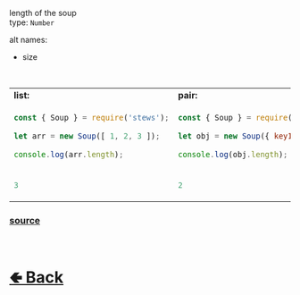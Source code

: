 length of the soup<br>
type: `Number`<br>

alt names:
- size

<br>

<table>
<tr>
<td> <b>list:</b> </td> <td> <b>pair:</b> </td>
</tr>
<tr>
<td>

```js
const { Soup } = require('stews');

let arr = new Soup([ 1, 2, 3 ]);

console.log(arr.length);
```

</td>
<td>

```js
const { Soup } = require('stews');

let obj = new Soup({ key1: "val1", key2: "val2" });

console.log(obj.length);
```

</td>
<tr>
<td>

```js
3
```

</td>
<td>

```js
2
```

</td>
</table>

### [source](https://github.com/shysolocup/stews/blob/main/src/Soup/properties/length.js)

<br> <h1> [🢀 Back](https://github.com/shysolocup/stews/wiki/Soup-properties) </h1>